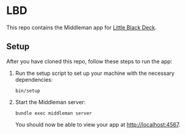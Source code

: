 # LBD

This repo contains the Middleman app for [Little Black Deck](littleblackdeck.com).

[Middleman]: https://middlemanapp.com/

## Setup

After you have cloned this repo, follow these steps to run the app:

1. Run the setup script to set up your machine with the necessary dependencies:

    ```
    bin/setup
    ```

1. Start the Middleman server:

    ```
    bundle exec middleman server
    ```

    You should now be able to view your app at <http://localhost:4567>.

